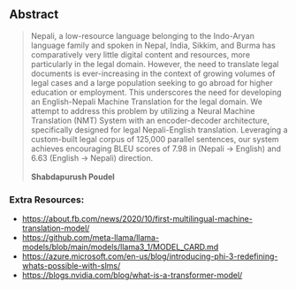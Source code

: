 ## Abstract
>Nepali, a low-resource language belonging to the Indo-Aryan language family and spoken in Nepal, India, Sikkim,
and Burma has comparatively very little digital content and resources, more particularly in the legal domain. However,
the need to translate legal documents is ever-increasing in the context of growing volumes of legal cases and a large
population seeking to go abroad for higher education or employment. This underscores the need for developing
an English-Nepali Machine Translation for the legal domain. We attempt to address this problem by utilizing a
Neural Machine Translation (NMT) System with an encoder-decoder architecture, specifically designed for legal
Nepali-English translation. Leveraging a custom-built legal corpus of 125,000 parallel sentences, our system achieves
encouraging BLEU scores of 7.98 in (Nepali → English) and 6.63 (English → Nepali) direction.
<br><br> **Shabdapurush Poudel**

### Extra Resources:
- https://about.fb.com/news/2020/10/first-multilingual-machine-translation-model/
- https://github.com/meta-llama/llama-models/blob/main/models/llama3_1/MODEL_CARD.md
- https://azure.microsoft.com/en-us/blog/introducing-phi-3-redefining-whats-possible-with-slms/
- https://blogs.nvidia.com/blog/what-is-a-transformer-model/